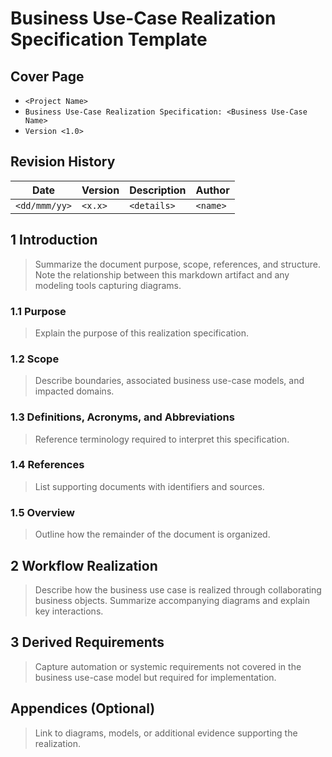 # Business Use-Case Realization Specification Template


## Cover Page
- `<Project Name>`
- `Business Use-Case Realization Specification: <Business Use-Case Name>`
- `Version <1.0>`

## Revision History
| Date | Version | Description | Author |
| --- | --- | --- | --- |
| `<dd/mmm/yy>` | `<x.x>` | `<details>` | `<name>` |

## 1 Introduction
> Summarize the document purpose, scope, references, and structure. Note the relationship between this markdown artifact and any modeling tools capturing diagrams.

### 1.1 Purpose
> Explain the purpose of this realization specification.

### 1.2 Scope
> Describe boundaries, associated business use-case models, and impacted domains.

### 1.3 Definitions, Acronyms, and Abbreviations
> Reference terminology required to interpret this specification.

### 1.4 References
> List supporting documents with identifiers and sources.

### 1.5 Overview
> Outline how the remainder of the document is organized.

## 2 Workflow Realization
> Describe how the business use case is realized through collaborating business objects. Summarize accompanying diagrams and explain key interactions.

## 3 Derived Requirements
> Capture automation or systemic requirements not covered in the business use-case model but required for implementation.

## Appendices (Optional)
> Link to diagrams, models, or additional evidence supporting the realization.
